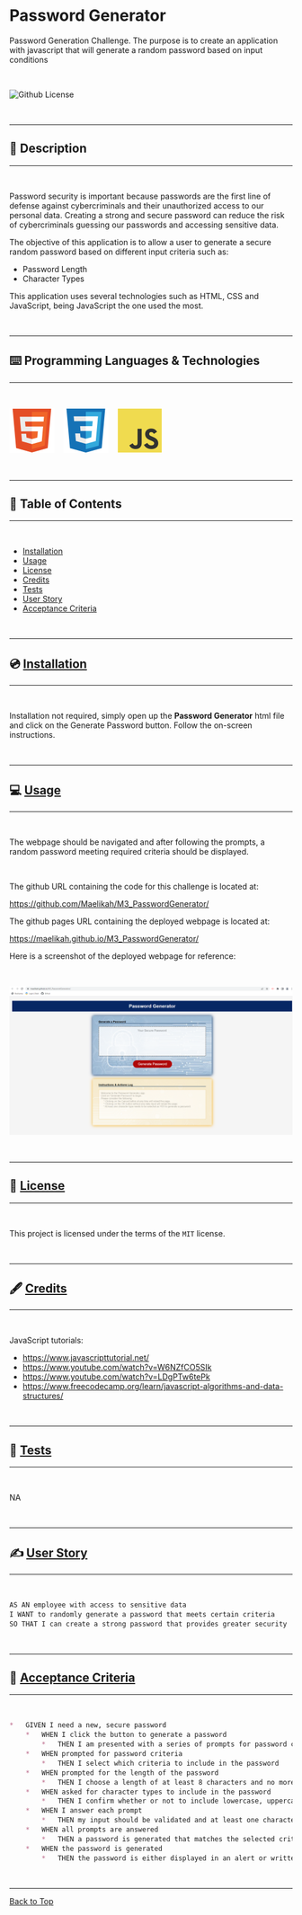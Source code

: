 # Password Generator
Password Generation Challenge. The purpose is to create an application with javascript that will generate a random password based on input conditions

</br>

![Github License](https://img.shields.io/badge/license-MIT-blue.svg)

</br>

---

##   📝 Description


---

</br>


Password security is important because passwords are the first line of defense against cybercriminals and their unauthorized access to our personal data. Creating a strong and secure password can reduce the risk of cybercriminals guessing our passwords and accessing sensitive data.

The objective of this application is to allow a user to generate a secure random password based on different input criteria such as: 

- Password Length
- Character Types

This application uses several technologies such as HTML, CSS and JavaScript, being JavaScript the one used the most. 


</br>

---


##   ⌨️ Programming Languages & Technologies
---

</br>

<div style="display: inline_block">

![HTML5](./assets/images/html5.svg)
&nbsp;&nbsp;
![CSS](./assets/images/css3.svg)
&nbsp;&nbsp;
![JavaScript](./assets/images/javascript.svg)
&nbsp;&nbsp;


</div>

</br>


---


## 📑 Table of Contents

---

</br>

- [Installation](#💿-installation)
- [Usage](#💻-usage)
- [License](#🔏-license)
- [Credits](#🖋️-credits)
- [Tests](#🧪-tests)
- [User Story](#✍️-user-story)
- [Acceptance Criteria](#👏-acceptance-criteria)


</br>


---

##  💿 [Installation](#📑-table-of-contents)

---

</br>

Installation not required, simply open up the **Password Generator** html file and click on the Generate Password button. Follow the on-screen instructions.

</br>


---

##   💻 [Usage](#📑-table-of-contents)

---

</br>

The webpage should be navigated and after following the prompts, a random password meeting required criteria should be displayed.

<br>

The github URL containing the code for this challenge is located at:

https://github.com/Maelikah/M3_PasswordGenerator/

The github pages URL containing the deployed webpage is located at:

https://maelikah.github.io/M3_PasswordGenerator/

Here is a screenshot of the deployed webpage for reference:

<br>

![Screenshot](assets/images/screenshot.png)

</br>


---

##  🔏 [License](#📑-table-of-contents)

---

</br>


 This project is licensed under the terms of the `MIT` license. 


</br>


---

## 🖋️ [Credits](#📑-table-of-contents)

---

</br>

JavaScript tutorials:

* https://www.javascripttutorial.net/
* https://www.youtube.com/watch?v=W6NZfCO5SIk
* https://www.youtube.com/watch?v=LDgPTw6tePk
* https://www.freecodecamp.org/learn/javascript-algorithms-and-data-structures/


</br>


---

##   🧪 [Tests](#📑-table-of-contents)

---

</br>



NA


</br>


---

## ✍️ [User Story](#📑-table-of-contents)

---

</br>

```md
AS AN employee with access to sensitive data
I WANT to randomly generate a password that meets certain criteria
SO THAT I can create a strong password that provides greater security
```


</br>

---

## 👏 [Acceptance Criteria](#📑-table-of-contents)

---

</br>


```md
*	GIVEN I need a new, secure password
    *	WHEN I click the button to generate a password
        *	THEN I am presented with a series of prompts for password criteria
    *	WHEN prompted for password criteria
        *	THEN I select which criteria to include in the password
    *	WHEN prompted for the length of the password
        *	THEN I choose a length of at least 8 characters and no more than 128 characters
    *	WHEN asked for character types to include in the password
        *	THEN I confirm whether or not to include lowercase, uppercase, numeric, and/or special characters
    *	WHEN I answer each prompt
        *	THEN my input should be validated and at least one character type should be selected
    *	WHEN all prompts are answered
        *	THEN a password is generated that matches the selected criteria
    *	WHEN the password is generated
        *	THEN the password is either displayed in an alert or written to the page
```

</br>


---

[Back to Top](#password-generator)
